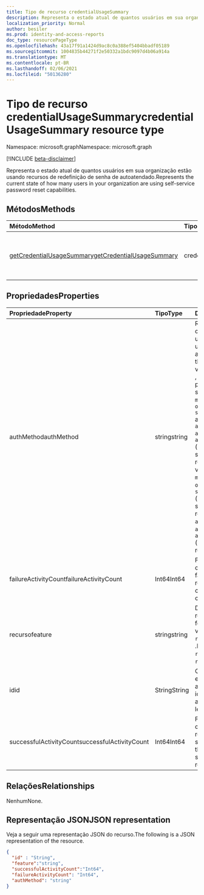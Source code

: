 ```yaml
---
title: Tipo de recurso credentialUsageSummary
description: Representa o estado atual de quantos usuários em sua organização estão usando recursos de redefinição de senha de autoatendado.
localization_priority: Normal
author: besiler
ms.prod: identity-and-access-reports
doc_type: resourcePageType
ms.openlocfilehash: 43a17f91a1424d9ac8c0a388ef5404bbadf05189
ms.sourcegitcommit: 1004835b44271f2e50332a1bdc9097d4b06a914a
ms.translationtype: MT
ms.contentlocale: pt-BR
ms.lasthandoff: 02/06/2021
ms.locfileid: "50136280"
---
```

# <a name="credentialusagesummary-resource-type"></a><span data-ttu-id="8e29c-103">Tipo de recurso credentialUsageSummary</span><span class="sxs-lookup"><span data-stu-id="8e29c-103">credentialUsageSummary resource type</span></span>

<span data-ttu-id="8e29c-104">Namespace: microsoft.graph</span><span class="sxs-lookup"><span data-stu-id="8e29c-104">Namespace: microsoft.graph</span></span>

[!INCLUDE [beta-disclaimer](../../includes/beta-disclaimer.md)]

<span data-ttu-id="8e29c-105">Representa o estado atual de quantos usuários em sua organização estão usando recursos de redefinição de senha de autoatendado.</span><span class="sxs-lookup"><span data-stu-id="8e29c-105">Represents the current state of how many users in your organization are using self-service password reset capabilities.</span></span>

## <a name="methods"></a><span data-ttu-id="8e29c-106">Métodos</span><span class="sxs-lookup"><span data-stu-id="8e29c-106">Methods</span></span>

| <span data-ttu-id="8e29c-107">Método</span><span class="sxs-lookup"><span data-stu-id="8e29c-107">Method</span></span>       | <span data-ttu-id="8e29c-108">Tipo de retorno</span><span class="sxs-lookup"><span data-stu-id="8e29c-108">Return Type</span></span> | <span data-ttu-id="8e29c-109">Descrição</span><span class="sxs-lookup"><span data-stu-id="8e29c-109">Description</span></span> |
|:-------------|:------------|:------------|
| [<span data-ttu-id="8e29c-110">getCredentialUsageSummary</span><span class="sxs-lookup"><span data-stu-id="8e29c-110">getCredentialUsageSummary</span></span>](../api/reportroot-getcredentialusagesummary.md) | <span data-ttu-id="8e29c-111">credentialUsageSummary</span><span class="sxs-lookup"><span data-stu-id="8e29c-111">credentialUsageSummary</span></span> | <span data-ttu-id="8e29c-112">Ler propriedades e relações de um objeto credentialUsageSummary.</span><span class="sxs-lookup"><span data-stu-id="8e29c-112">Read properties and relationships of a credentialUsageSummary object.</span></span> |

## <a name="properties"></a><span data-ttu-id="8e29c-113">Propriedades</span><span class="sxs-lookup"><span data-stu-id="8e29c-113">Properties</span></span>

| <span data-ttu-id="8e29c-114">Propriedade</span><span class="sxs-lookup"><span data-stu-id="8e29c-114">Property</span></span>     | <span data-ttu-id="8e29c-115">Tipo</span><span class="sxs-lookup"><span data-stu-id="8e29c-115">Type</span></span>        | <span data-ttu-id="8e29c-116">Descrição</span><span class="sxs-lookup"><span data-stu-id="8e29c-116">Description</span></span> |
|:-------------|:------------|:------------|
| <span data-ttu-id="8e29c-117">authMethod</span><span class="sxs-lookup"><span data-stu-id="8e29c-117">authMethod</span></span> | <span data-ttu-id="8e29c-118">string</span><span class="sxs-lookup"><span data-stu-id="8e29c-118">string</span></span> | <span data-ttu-id="8e29c-119">Representa o método de autenticação que o usuário usou.</span><span class="sxs-lookup"><span data-stu-id="8e29c-119">Represents the authentication method that the user used.</span></span> <span data-ttu-id="8e29c-120">Os valores possíveis são: , , , (usado somente para redefinição de senha de `email` `mobileSMS` `mobileCall` `officePhone` `securityQuestion` autoatendido) `appNotification` `appCode` e  `alternateMobileCall` (somente com suporte para registro).</span><span class="sxs-lookup"><span data-stu-id="8e29c-120">Possible values are: `email`, `mobileSMS`, `mobileCall`, `officePhone`, `securityQuestion` (only used for self-service password reset), `appNotification`, `appCode`, and  `alternateMobileCall` (only supported for registration).</span></span> |
| <span data-ttu-id="8e29c-121">failureActivityCount</span><span class="sxs-lookup"><span data-stu-id="8e29c-121">failureActivityCount</span></span> | <span data-ttu-id="8e29c-122">Int64</span><span class="sxs-lookup"><span data-stu-id="8e29c-122">Int64</span></span> | <span data-ttu-id="8e29c-123">Fornece a contagem de redefinições com falha ou dados de registro.</span><span class="sxs-lookup"><span data-stu-id="8e29c-123">Provides the count of failed resets or registration data.</span></span> |
| <span data-ttu-id="8e29c-124">recurso</span><span class="sxs-lookup"><span data-stu-id="8e29c-124">feature</span></span> | <span data-ttu-id="8e29c-125">string</span><span class="sxs-lookup"><span data-stu-id="8e29c-125">string</span></span> | <span data-ttu-id="8e29c-126">Define o recurso a ser reportdo.</span><span class="sxs-lookup"><span data-stu-id="8e29c-126">Defines the feature to report.</span></span> <span data-ttu-id="8e29c-127">Os valores possíveis são: `registration` e `reset` .</span><span class="sxs-lookup"><span data-stu-id="8e29c-127">Possible values are: `registration` and `reset`.</span></span> |
| <span data-ttu-id="8e29c-128">id</span><span class="sxs-lookup"><span data-stu-id="8e29c-128">id</span></span> | <span data-ttu-id="8e29c-129">String</span><span class="sxs-lookup"><span data-stu-id="8e29c-129">String</span></span> | <span data-ttu-id="8e29c-130">O identificador exclusivo da atividade.</span><span class="sxs-lookup"><span data-stu-id="8e29c-130">The unique identifier for the activity.</span></span> <span data-ttu-id="8e29c-131">Somente leitura.</span><span class="sxs-lookup"><span data-stu-id="8e29c-131">Read-only.</span></span> |
| <span data-ttu-id="8e29c-132">successfulActivityCount</span><span class="sxs-lookup"><span data-stu-id="8e29c-132">successfulActivityCount</span></span> | <span data-ttu-id="8e29c-133">Int64</span><span class="sxs-lookup"><span data-stu-id="8e29c-133">Int64</span></span> | <span data-ttu-id="8e29c-134">Fornece a contagem de registros ou redefinições bem-sucedidos.</span><span class="sxs-lookup"><span data-stu-id="8e29c-134">Provides the count of successful registrations or resets.</span></span> |

## <a name="relationships"></a><span data-ttu-id="8e29c-135">Relações</span><span class="sxs-lookup"><span data-stu-id="8e29c-135">Relationships</span></span>

<span data-ttu-id="8e29c-136">Nenhum</span><span class="sxs-lookup"><span data-stu-id="8e29c-136">None.</span></span>

## <a name="json-representation"></a><span data-ttu-id="8e29c-137">Representação JSON</span><span class="sxs-lookup"><span data-stu-id="8e29c-137">JSON representation</span></span>

<span data-ttu-id="8e29c-138">Veja a seguir uma representação JSON do recurso.</span><span class="sxs-lookup"><span data-stu-id="8e29c-138">The following is a JSON representation of the resource.</span></span>

<!-- {
  "blockType": "resource",
  "optionalProperties": [

  ],
  "@odata.type": "microsoft.graph.credentialUsageSummary",
  "baseType": "",
  "keyProperty": "id"
}-->

```json
{
  "id" : "String",
  "feature":"string",
  "successfulActivityCount":"Int64",
  "failureActivityCount": "Int64",
  "authMethod": "string"
}
```

<!-- uuid: 16cd6b66-4b1a-43a1-adaf-3a886856ed98
2019-02-04 14:57:30 UTC -->
<!-- {
  "type": "#page.annotation",
  "description": "credentialUsageSummary resource",
  "keywords": "",
  "section": "documentation",
  "tocPath": ""
}-->

